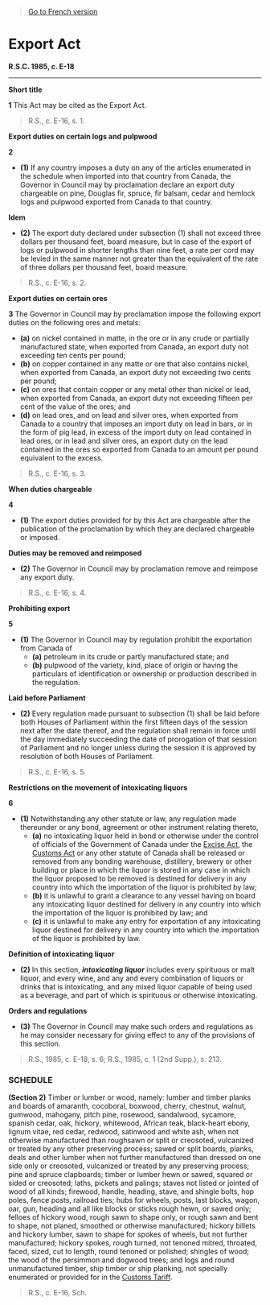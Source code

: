 > [Go to French version](/fr/Lois/Lois%20révisées%20du%20Canada/E/E-18.md)

# Export Act

**R.S.C. 1985, c. E-18**


----------



**Short title**

**1** This Act may be cited as the Export Act.
> R.S., c. E-16, s. 1.





**Export duties on certain logs and pulpwood**

**2** 

- **(1)** If any country imposes a duty on any of the articles enumerated in the schedule when imported into that country from Canada, the Governor in Council may by proclamation declare an export duty chargeable on pine, Douglas fir, spruce, fir balsam, cedar and hemlock logs and pulpwood exported from Canada to that country.

**Idem**

- **(2)** The export duty declared under subsection (1) shall not exceed three dollars per thousand feet, board measure, but in case of the export of logs or pulpwood in shorter lengths than nine feet, a rate per cord may be levied in the same manner not greater than the equivalent of the rate of three dollars per thousand feet, board measure.
> R.S., c. E-16, s. 2.





**Export duties on certain ores**

**3** The Governor in Council may by proclamation impose the following export duties on the following ores and metals:
- **(a)** on nickel contained in matte, in the ore or in any crude or partially manufactured state, when exported from Canada, an export duty not exceeding ten cents per pound;
- **(b)** on copper contained in any matte or ore that also contains nickel, when exported from Canada, an export duty not exceeding two cents per pound;
- **(c)** on ores that contain copper or any metal other than nickel or lead, when exported from Canada, an export duty not exceeding fifteen per cent of the value of the ores; and
- **(d)** on lead ores, and on lead and silver ores, when exported from Canada to a country that imposes an import duty on lead in bars, or in the form of pig lead, in excess of the import duty on lead contained in lead ores, or in lead and silver ores, an export duty on the lead contained in the ores so exported from Canada to an amount per pound equivalent to the excess.
> R.S., c. E-16, s. 3.





**When duties chargeable**

**4** 

- **(1)** The export duties provided for by this Act are chargeable after the publication of the proclamation by which they are declared chargeable or imposed.

**Duties may be removed and reimposed**

- **(2)** The Governor in Council may by proclamation remove and reimpose any export duty.
> R.S., c. E-16, s. 4.





**Prohibiting export**

**5** 

- **(1)** The Governor in Council may by regulation prohibit the exportation from Canada of
	- **(a)** petroleum in its crude or partly manufactured state; and
	- **(b)** pulpwood of the variety, kind, place of origin or having the particulars of identification or ownership or production described in the regulation.

**Laid before Parliament**

- **(2)** Every regulation made pursuant to subsection (1) shall be laid before both Houses of Parliament within the first fifteen days of the session next after the date thereof, and the regulation shall remain in force until the day immediately succeeding the date of prorogation of that session of Parliament and no longer unless during the session it is approved by resolution of both Houses of Parliament.
> R.S., c. E-16, s. 5.





**Restrictions on the movement of intoxicating liquors**

**6** 

- **(1)** Notwithstanding any other statute or law, any regulation made thereunder or any bond, agreement or other instrument relating thereto,
	- **(a)** no intoxicating liquor held in bond or otherwise under the control of officials of the Government of Canada under the [Excise Act](/en/Acts/Revised%20Statutes%20of%20Canada/E/E-14.md), the [Customs Act](/en/Acts/Statutes%20of%20Canada/1985/c.%201%20(2nd%20Supp.).md) or any other statute of Canada shall be released or removed from any bonding warehouse, distillery, brewery or other building or place in which the liquor is stored in any case in which the liquor proposed to be removed is destined for delivery in any country into which the importation of the liquor is prohibited by law;
	- **(b)** it is unlawful to grant a clearance to any vessel having on board any intoxicating liquor destined for delivery in any country into which the importation of the liquor is prohibited by law; and
	- **(c)** it is unlawful to make any entry for exportation of any intoxicating liquor destined for delivery in any country into which the importation of the liquor is prohibited by law.

**Definition of intoxicating liquor**

- **(2)** In this section, ***intoxicating liquor*** includes every spirituous or malt liquor, and every wine, and any and every combination of liquors or drinks that is intoxicating, and any mixed liquor capable of being used as a beverage, and part of which is spirituous or otherwise intoxicating.

**Orders and regulations**

- **(3)** The Governor in Council may make such orders and regulations as he may consider necessary for giving effect to any of the provisions of this section.
> R.S., 1985, c. E-18, s. 6; R.S., 1985, c. 1 (2nd Supp.), s. 213.





### **SCHEDULE** 
**(Section 2)**
Timber or lumber or wood, namely: lumber and timber planks and boards of amaranth, cocoboral, boxwood, cherry, chestnut, walnut, gumwood, mahogany, pitch pine, rosewood, sandalwood, sycamore, spanish cedar, oak, hickory, whitewood, African teak, black-heart ebony, lignum vitae, red cedar, redwood, satinwood and white ash, when not otherwise manufactured than roughsawn or split or creosoted, vulcanized or treated by any other preserving process; sawed or split boards, planks, deals and other lumber when not further manufactured than dressed on one side only or creosoted, vulcanized or treated by any preserving process; pine and spruce clapboards; timber or lumber hewn or sawed, squared or sided or creosoted; laths, pickets and palings; staves not listed or jointed of wood of all kinds; firewood, handle, heading, stave, and shingle bolts, hop poles, fence posts, railroad ties; hubs for wheels, posts, last blocks, wagon, oar, gun, heading and all like blocks or sticks rough hewn, or sawed only; felloes of hickory wood, rough sawn to shape only, or rough sawn and bent to shape, not planed, smoothed or otherwise manufactured; hickory billets and hickory lumber, sawn to shape for spokes of wheels, but not further manufactured; hickory spokes, rough turned, not tenoned mitred, throated, faced, sized, cut to length, round tenoned or polished; shingles of wood; the wood of the persimmon and dogwood trees; and logs and round unmanufactured timber, ship timber or ship planking, not specially enumerated or provided for in the [Customs Tariff](/en/Acts/Statutes%20of%20Canada/1997/c.%2036.md).


> R.S., c. E-16, Sch.


